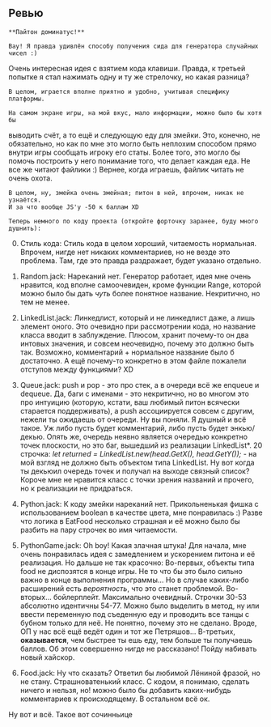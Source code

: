## Ревью
    **Пайтон доминатус!**

    Вау! Я правда удивлён способу получения сида для генератора случайных чисел :)
Очень интересная идея с взятием кода клавиши. Правда, к третьей попытке я стал 
нажимать одну и ту же стрелочку, но какая разница?

    В целом, играется вполне приятно и удобно, учитывая специфику платформы.

    На самом экране игры, на мой вкус, мало информации, можно было бы хотя бы
выводить счёт, а то ещё и следующую еду для змейки. Это, конечно, не обязательно,
но как по мне это могло быть неплохим способом прямо внутри игры сообщать игроку его статы.
Более того, это могло бы помочь построить у него понимание того, что делает каждая еда. 
Не все же читают файлики :)
    Вернее, когда играешь, файлик читать не очень охота.

    В целом, ну, змейка очень змейная; питон в ней, впрочем, никак не узнаётся.
    И за что вообще JS'у -50 к баллам XD
    
    Теперь немного по коду проекта (откройте форточку заранее, буду много душнить):

0. Стиль кода:
    Стиль кода в целом хороший, читаемость нормальная. Впрочем, нигде нет никаких комментариев, но не везде
это проблема. Там, где это правда раздражает, будет указано отдельно.

1. Random.jack: 
    Нареканий нет. Генератор работает, идея мне очень нравится, код вполне самоочевиден, 
кроме функции Range, которой можно было бы дать _чуть_ более понятное название. Некритично, но 
тем не менее.

2. LinkedList.jack: 
    Линкедлист, который и не линкедлист даже, а лишь элемент оного. Это очевидно при
рассмотрении кода, но название класса вводит в заблуждение. Плюсом, хранит почему-то он два интовых 
значения, и совсем неочевидно, почему это должно быть так. Возможно, комментарий + нормальное название
было б достаточно.
    А ещё почему-то конкретно в этом файле пожалели отступов между функциями? XD

3. Queue.jack: 
    push и pop - это про стек, а в очереди всё же enqueue и dequeue. 
    Да, баги с именами - это некритично, но во многом это про интуицию (которую,
кстати, ваш любимый питон всячески старается поддерживать), а push ассоциируется
совсем с другим, нежели ты ожидаешь от очереди. Ну вы поняли. Я душный и всё такое.
Уж либо пусть будет комментарий, либо пусть будет энкью/декью.
    Опять же, очередь неявно является очередью конкретно точек плоскости, но это баг,
вышедший из реализации LinkedList*.
    20 строчка: _let returned = LinkedList.new(head.GetX(), head.GetY());_ - на мой взгляд не должно
быть объектом типа LinkedList. Ну вот когда ты декьюил очередь точек и получал на выходе 
связный список?
    Короче мне не нравится класс с точки зрения названий и прочего, но к реализации не придраться.

4. Python.jack: 
    К коду змейки нареканий нет. Прикольненькая фишка с использованием boolean в качестве цвета, мне понравилась :)
Разве что логика в EatFood несколько страшная и её можно было бы разбить на пару строчек во имя читаемости.

5. PythonGame.jack: 
    Oh boy! Какая злачная штука!
    Для начала, мне очень понравилась идея с замедлением и ускорением питона и её реализация.
    Но дальше не так красочно:
    Во-первых, объекты типа food не диспозятся в конце игры. Не то что бы это было сильно важно в конце выполнения программы...
Но в случае каких-либо расширений есть _вероятность_, что это станет проблемой.
    Во-вторых... бойлерплейт. Максимально очевидный. Строчки 30-53 абсолютно идентичны 54-77. Можно было выделить в метод,
ну или ввести переменную под съеденную еду и проводить все танцы с бубном только для неё. Не понятно, почему это не сделано.
Вроде, ОП у нас всё ещё ведёт один и тот же Петряшов...
    В-третьих, **оказывается**, чем быстрее ты ешь еду, тем больше ты получаешь баллов. Об этом совершенно нигде не рассказано!
Пойду набивать новый хайскор.

6. Food.jack:
    Ну что сказать? Ответил бы любимой Лёниной фразой, но не стану. Страшноватенький класс.
С кодом, я понимаю, сделать ничего и нельзя, но! можно было бы добавить каких-нибудь комментариев к происходящему.
В остальном всё ок.

Ну вот и всё. Такое вот сочинньице
